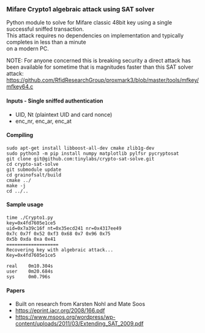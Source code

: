 ### Mifare Crypto1 algebraic attack using SAT solver
Python module to solve for Mifare classic 48bit key using a single successful sniffed transaction.  
This attack requires no dependencies on implementation and typically completes in less than a minute  
on a modern PC.  
  
NOTE: For anyone concerned this is breaking security a direct attack has been available for sometime that is magnitudes faster than this SAT solver attack: https://github.com/RfidResearchGroup/proxmark3/blob/master/tools/mfkey/mfkey64.c
#### Inputs - Single sniffed authentication
- UID, Nt (plaintext UID and card nonce)
- enc_nr, enc_ar, enc_at
#### Compiling
    sudo apt-get install libboost-all-dev cmake zlib1g-dev
    sudo python3 -m pip install numpy matplotlib pylfsr pycryptosat
    git clone git@github.com:tinylabs/crypto-sat-solve.git
    cd crypto-sat-solve
    git submodule update
    cd grainofsalt/build
    cmake ../
    make -j
    cd ../..
#### Sample usage
    time ./Crypto1.py 
    key=0x4fd7605e1ce5
    uid=0x7a39c16f nt=0x35ecd241 nr=0x4317ee49
    0x7c 0x7f 0x52 0xf3 0x68 0x7 0x96 0x75 
    0x5b 0xda 0xa 0x41 
    ===================
    Recovering key with algebraic attack...
    Key=0x4fd7605e1ce5
    
    real    0m10.304s
    user    0m20.684s
    sys     0m0.796s
#### Papers
- Built on research from Karsten Nohl and Mate Soos
- https://eprint.iacr.org/2008/166.pdf
- https://www.msoos.org/wordpress/wp-content/uploads/2011/03/Extending_SAT_2009.pdf
